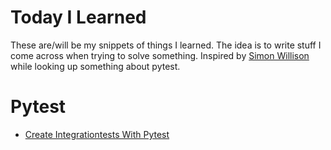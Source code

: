 # Today I Learned

These are/will be my snippets of things I learned. The idea is to write stuff I come across when trying to solve something. Inspired by [Simon Willison](https://til.simonwillison.net/) while looking up something about pytest.

<!--index start-->
# Pytest

- [Create Integrationtests With Pytest](pytest/create-integrationtests-with-pytest.md)
<!--index end-->
